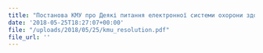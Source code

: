 ```yaml
---
title: "Постанова КМУ про Деякі питання електронної системи охорони здоров’я"
date: '2018-05-25T18:27:07+00:00'
file: "/uploads/2018/05/25/kmu_resolution.pdf"
file_url: ''
---
```


